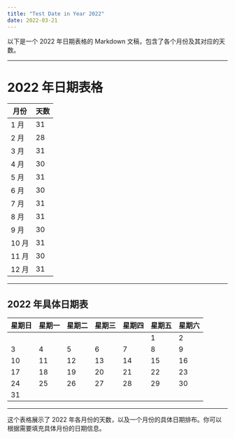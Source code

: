 ```yaml
---
title: "Test Date in Year 2022"
date: 2022-03-21
---
```


以下是一个 2022 年日期表格的 Markdown 文稿，包含了各个月份及其对应的天数。

---

# 2022 年日期表格

| 月份   | 天数 |
|--------|------|
| 1 月   | 31   |
| 2 月   | 28   |
| 3 月   | 31   |
| 4 月   | 30   |
| 5 月   | 31   |
| 6 月   | 30   |
| 7 月   | 31   |
| 8 月   | 31   |
| 9 月   | 30   |
| 10 月  | 31   |
| 11 月  | 30   |
| 12 月  | 31   |

---

## 2022 年具体日期表

| 星期日 | 星期一 | 星期二 | 星期三 | 星期四 | 星期五 | 星期六 |
|--------|--------|--------|--------|--------|--------|--------|
|        |        |        |        |        | 1      | 2      |
| 3      | 4      | 5      | 6      | 7      | 8      | 9      |
| 10     | 11     | 12     | 13     | 14     | 15     | 16     |
| 17     | 18     | 19     | 20     | 21     | 22     | 23     |
| 24     | 25     | 26     | 27     | 28     | 29     | 30     |
| 31     |        |        |        |        |        |        |

---

这个表格展示了 2022 年各月份的天数，以及一个月份的具体日期排布。你可以根据需要填充具体月份的日期信息。
